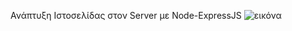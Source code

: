 Ανάπτυξη  Ιστοσελίδας στον Server με Node-ExpressJS
![εικόνα](https://user-images.githubusercontent.com/72227584/203519590-2a907000-c053-47eb-98bf-f272afba9bd2.png)

